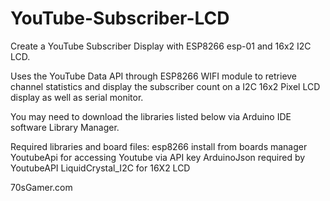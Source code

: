 # YouTube-Subscriber-LCD
Create a YouTube Subscriber Display with ESP8266 esp-01 and 16x2 I2C LCD.

Uses the YouTube Data API through ESP8266 WIFI module to retrieve channel statistics
and display the subscriber count on a I2C 16x2 Pixel LCD display as well as serial monitor.

You may need to download the libraries listed below via Arduino IDE software Library Manager.

Required libraries and board files:
esp8266               install from boards manager
YoutubeApi            for accessing Youtube via API key
ArduinoJson           required by YoutubeAPI
LiquidCrystal_I2C      for 16X2 LCD

70sGamer.com
